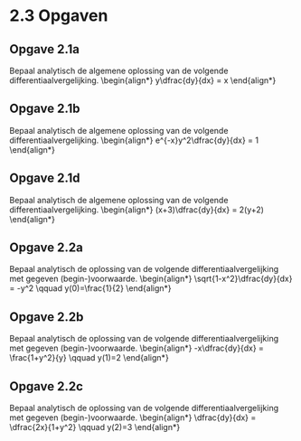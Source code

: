 # 2.3 Opgaven

## Opgave 2.1a

Bepaal analytisch de algemene oplossing van de volgende differentiaalvergelijking.
\begin{align*}
y\dfrac{dy}{dx} = x
\end{align*}

## Opgave 2.1b

Bepaal analytisch de algemene oplossing van de volgende differentiaalvergelijking.
\begin{align*}
 e^{-x}y^2\dfrac{dy}{dx} = 1
\end{align*}

## Opgave 2.1d

Bepaal analytisch de algemene oplossing van de volgende differentiaalvergelijking.
\begin{align*}
 (x+3)\dfrac{dy}{dx} = 2(y+2)
\end{align*}

## Opgave 2.2a

Bepaal analytisch de oplossing van de volgende differentiaalvergelijking met gegeven (begin-)voorwaarde.
\begin{align*}
 \sqrt{1-x^2}\dfrac{dy}{dx} = -y^2 \qquad y(0)=\frac{1}{2}
\end{align*}

## Opgave 2.2b

Bepaal analytisch de oplossing van de volgende differentiaalvergelijking met gegeven (begin-)voorwaarde.
\begin{align*}
 -x\dfrac{dy}{dx} = \frac{1+y^2}{y}  \qquad y(1)=2
\end{align*}

## Opgave 2.2c

Bepaal analytisch de oplossing van de volgende differentiaalvergelijking met gegeven (begin-)voorwaarde.
\begin{align*}
 \dfrac{dy}{dx} = \dfrac{2x}{1+y^2} \qquad y(2)=3
\end{align*}
